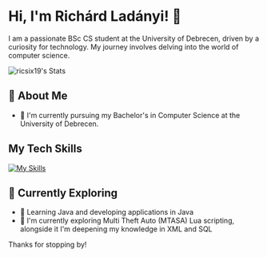 # Hi, I'm Richárd Ladányi! 👋

I am a passionate BSc CS student at the University of Debrecen, driven by a curiosity for technology. My journey involves delving into the world of computer science.

![ricsix19's Stats](https://github-readme-stats.vercel.app/api?username=ricsix19&theme=vue-dark&show_icons=true&hide_border=true&count_private=true)

## 🚀 About Me

- 🔭 I'm currently pursuing my Bachelor's in Computer Science at the University of Debrecen.

## My Tech Skills
[![My Skills](https://skillicons.dev/icons?i=java,html,css,cs,cpp,git,matlab,ps,vscode,visualstudio,idea)](https://skillicons.dev)

## 🌱 Currently Exploring

- 🚀 Learning Java and developing applications in Java
- 🌱 I'm currently exploring Multi Theft Auto (MTASA) Lua scripting, alongside it I'm deepening my knowledge in XML and SQL 

Thanks for stopping by!
<!--
**ricsix19/ricsix19** is a ✨ _special_ ✨ repository because its `README.md` (this file) appears on your GitHub profile.

Here are some ideas to get you started:

- 🔭 I’m currently working on ...
- 🌱 I’m currently learning ...
- 👯 I’m looking to collaborate on ...
- 🤔 I’m looking for help with ...
- 💬 Ask me about ...
- 📫 How to reach me: ...
- 😄 Pronouns: ...
- ⚡ Fun fact: ...
-->
